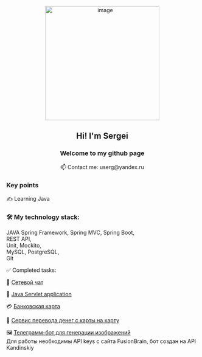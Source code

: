 <p align="center">
    <img src="https://github.com/user-attachments/assets/c86ef2ea-9546-48fd-87b9-18a0335f5637" alt="image" width="300">
</p>
<h2 align="center">Hi! I'm Sergei</h2>
<h3 align="center">Welcome to my github page</h3>
<p align="center">
📫 Contact me: userg@yandex.ru
</p>

### Key points

✍️ Learning Java  

### 🛠 My technology stack:

 JAVA 
Spring Framework, Spring MVC, Spring Boot,  
REST API,  
Unit, Mockito,  
MySQL, PostgreSQL,  
Git   
<!--
[![My Skills](https://skills.thijs.gg/icons?i=java,css,html,git,mysql)](https://skills.thijs.gg)
-->

 ✅ Completed tasks:

📝 [Сетевой чат](https://github.com/SKISHCHENKO/Chat)  

🔗 [Java Servlet application](https://github.com/SKISHCHENKO/ServletsPosts)  

💳 [Банковская карта](https://github.com/SKISHCHENKO/BankApp)

💸 [Сервис перевода денег с карты на карту](https://github.com/SKISHCHENKO/MoneyTransferApp)

🖼️ [Телеграмм-бот для генерации изображений](https://github.com/SKISHCHENKO/GeneratePictBot)  
Для работы необходимы API keys с сайта FusionBrain, бот создан на API Kandinskiy

<!--
**SKISHCHENKO/SKISHCHENKO** is a ✨ _special_ ✨ repository because its `README.md` (this file) appears on your GitHub profile.

Here are some ideas to get you started:

- 🔭 I’m currently working on ...
- 🌱 I’m currently learning ...
- 👯 I’m looking to collaborate on ...
- 🤔 I’m looking for help with ...
- 💬 Ask me about ...
- 📫 How to reach me: ...
- 😄 Pronouns: ...
- ⚡ Fun fact: ...
-->
